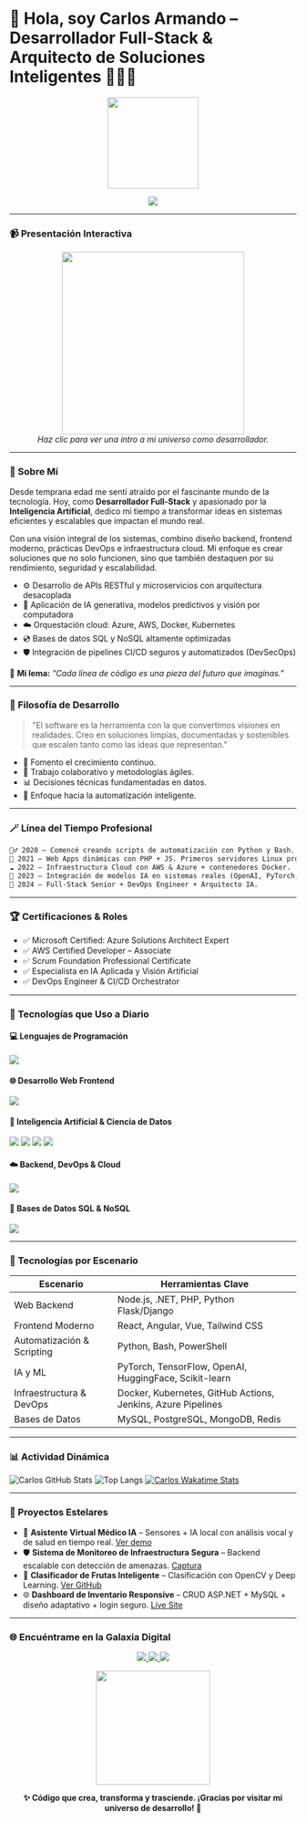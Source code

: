 # 🌌 Hola, soy **Carlos Armando** – Desarrollador Full-Stack & Arquitecto de Soluciones Inteligentes 👨‍💻🚀

<p align="center">
  <img src="https://media.giphy.com/media/M9gbBd9nbDrOTu1Mqx/giphy.gif" width="160" />
</p>

<p align="center">
  <img src="https://readme-typing-svg.demolab.com?font=Fira+Code&size=24&pause=1000&color=00FFC8&center=true&vCenter=true&width=800&lines=Full-Stack+Engineer+%7C+IA+%26+DevOps+Specialist+%7C+Cloud+Architect;Conectando+tecnolog%C3%ADas+para+soluciones+globales+e+inteligentes;Python+%7C+C%2B%2B+%7C+C%23+%7C+Java+%7C+JavaScript+%7C+PHP+%7C+SQL+%7C+Cloud+%F0%9F%94%A5"/>
</p>

---

### 📹 Presentación Interactiva

<p align="center">
  <a href="https://www.youtube.com/watch?v=dQw4w9WgXcQ" target="_blank">
    <img src="https://media.giphy.com/media/hqU2KkjW5bE2v2Z7Q2/giphy.gif" width="320" />
  </a>
  <br/>
  <em>Haz clic para ver una intro a mi universo como desarrollador.</em>
</p>

---

### 🧠 Sobre Mí

Desde temprana edad me sentí atraído por el fascinante mundo de la tecnología. Hoy, como **Desarrollador Full-Stack** y apasionado por la **Inteligencia Artificial**, dedico mi tiempo a transformar ideas en sistemas eficientes y escalables que impactan el mundo real.

Con una visión integral de los sistemas, combino diseño backend, frontend moderno, prácticas DevOps e infraestructura cloud. Mi enfoque es crear soluciones que no solo funcionen, sino que también destaquen por su rendimiento, seguridad y escalabilidad.

- ⚙️ Desarrollo de APIs RESTful y microservicios con arquitectura desacoplada
- 🤖 Aplicación de IA generativa, modelos predictivos y visión por computadora
- ☁️ Orquestación cloud: Azure, AWS, Docker, Kubernetes
- 💿 Bases de datos SQL y NoSQL altamente optimizadas
- 🛡️ Integración de pipelines CI/CD seguros y automatizados (DevSecOps)

🚀 **Mi lema:** _"Cada línea de código es una pieza del futuro que imaginas."_

---

### 🧬 Filosofía de Desarrollo

> "El software es la herramienta con la que convertimos visiones en realidades. Creo en soluciones limpias, documentadas y sostenibles que escalen tanto como las ideas que representan."

- 🌱 Fomento el crecimiento continuo.
- 🤝 Trabajo colaborativo y metodologías ágiles.
- 📊 Decisiones técnicas fundamentadas en datos.
- 🔭 Enfoque hacia la automatización inteligente.

---

### 🪄 Línea del Tiempo Profesional

```markdown
🧙‍♂️ 2020 — Comencé creando scripts de automatización con Python y Bash.
👷️ 2021 — Web Apps dinámicas con PHP + JS. Primeros servidores Linux productivos.
☁️ 2022 — Infraestructura Cloud con AWS & Azure + contenedores Docker.
🧠 2023 — Integración de modelos IA en sistemas reales (OpenAI, PyTorch, Scikit-Learn).
🚀 2024 — Full-Stack Senior + DevOps Engineer + Arquitecto IA.
```

---

### 🏆 Certificaciones & Roles

- ✅ Microsoft Certified: Azure Solutions Architect Expert
- ✅ AWS Certified Developer – Associate
- ✅ Scrum Foundation Professional Certificate
- ✅ Especialista en IA Aplicada y Visión Artificial
- ✅ DevOps Engineer & CI/CD Orchestrator

---

### 🧰 Tecnologías que Uso a Diario

#### 💻 Lenguajes de Programación
<p>
  <img src="https://skillicons.dev/icons?i=python,cpp,csharp,js,java,php,ts" />
</p>

#### 🌐 Desarrollo Web Frontend
<p>
  <img src="https://skillicons.dev/icons?i=html,css,react,vue,angular,tailwind,bootstrap,sass" />
</p>

#### 🧠 Inteligencia Artificial & Ciencia de Datos
<p>
  <img src="https://skillicons.dev/icons?i=pytorch,tensorflow" />
  <img src="https://img.shields.io/badge/scikit--learn-F7931E?style=for-the-badge&logo=scikit-learn&logoColor=white" />
  <img src="https://img.shields.io/badge/OpenAI-412991?style=for-the-badge&logo=openai&logoColor=white" />
  <img src="https://img.shields.io/badge/HuggingFace-FCC624?style=for-the-badge&logo=huggingface&logoColor=black" />
</p>

#### ☁️ Backend, DevOps & Cloud
<p>
  <img src="https://skillicons.dev/icons?i=nodejs,dotnet,linux,docker,kubernetes,aws,azure,nginx,bash,powershell" />
</p>

#### 🛃 Bases de Datos SQL & NoSQL
<p>
  <img src="https://skillicons.dev/icons?i=mysql,postgres,mongodb,redis,sqlite" />
</p>

---

### 📂 Tecnologías por Escenario

| Escenario                    | Herramientas Clave                                                |
|-----------------------------|--------------------------------------------------------------------|
| Web Backend                 | Node.js, .NET, PHP, Python Flask/Django                           |
| Frontend Moderno           | React, Angular, Vue, Tailwind CSS                                 |
| Automatización & Scripting | Python, Bash, PowerShell                                          |
| IA y ML                    | PyTorch, TensorFlow, OpenAI, HuggingFace, Scikit-learn            |
| Infraestructura & DevOps   | Docker, Kubernetes, GitHub Actions, Jenkins, Azure Pipelines      |
| Bases de Datos             | MySQL, PostgreSQL, MongoDB, Redis                                 |

---

### 📊 Actividad Dinámica

![Carlos GitHub Stats](https://github-readme-stats.vercel.app/api?username=carlos-usuario&show_icons=true&theme=tokyonight)
![Top Langs](https://github-readme-stats.vercel.app/api/top-langs/?username=carlos-usuario&layout=compact&theme=tokyonight)
[![Carlos Wakatime Stats](https://github-readme-stats.vercel.app/api/wakatime?username=carlosdev)](https://wakatime.com/@carlosdev)

---

### 🚀 Proyectos Estelares

- 🤖 **Asistente Virtual Médico IA** – Sensores + IA local con análisis vocal y de salud en tiempo real. [Ver demo](#)
- 🛡️ **Sistema de Monitoreo de Infraestructura Segura** – Backend escalable con detección de amenazas. [Captura](#)
- 📡 **Clasificador de Frutas Inteligente** – Clasificación con OpenCV y Deep Learning. [Ver GitHub](#)
- 🌐 **Dashboard de Inventario Responsive** – CRUD ASP.NET + MySQL + diseño adaptativo + login seguro. [Live Site](#)

---

### 🌐 Encuéntrame en la Galaxia Digital

<p align="center">
  <a href="https://www.linkedin.com/in/carlos-armando-hernandez-cruz-887a44365" target="_blank">
    <img src="https://img.shields.io/badge/LinkedIn-0077B5?style=for-the-badge&logo=linkedin&logoColor=white"/>
  </a>
  <a href="mailto:carlosarmandohernadezcruz27@gmail.com">
    <img src="https://img.shields.io/badge/Gmail-D14836?style=for-the-badge&logo=gmail&logoColor=white"/>
  </a>
  <a href="https://tu-portfolio.com" target="_blank">
    <img src="https://img.shields.io/badge/Portafolio-00C897?style=for-the-badge&logo=google-chrome&logoColor=white"/>
  </a>
</p>

<p align="center">
  <img src="https://media.giphy.com/media/xT0xeJpnrWC4XWblEk/giphy.gif" width="200"/>
</p>

<p align="center">
  <strong>✨ Código que crea, transforma y trasciende. ¡Gracias por visitar mi universo de desarrollo! 🚀</strong>
</p>
